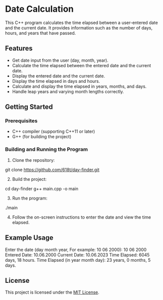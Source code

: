 # Date Calculation

This C++ program calculates the time elapsed between a user-entered date and the current date. It provides information such as the number of days, hours, and years that have passed.

## Features

- Get date input from the user (day, month, year).
- Calculate the time elapsed between the entered date and the current date.
- Display the entered date and the current date.
- Display the time elapsed in days and hours.
- Calculate and display the time elapsed in years, months, and days.
- Handle leap years and varying month lengths correctly.

## Getting Started

### Prerequisites

- C++ compiler (supporting C++11 or later)
- G++ (for building the project)

### Building and Running the Program

1. Clone the repository:

git clone https://github.com/618t/day-finder.git


2. Build the project:

cd day-finder
g++ main.cpp -o main

3. Run the program:

./main

4. Follow the on-screen instructions to enter the date and view the time elapsed.

## Example Usage

Enter the date (day month year, For example: 10 06 2000): 10 06 2000
Entered Date: 10.06.2000
Current Date: 10.06.2023
Time Elapsed: 6045 days, 18 hours.
Time Elapsed (in year month day): 23 years, 0 months, 5 days.

## License

This project is licensed under the [MIT License](LICENSE).